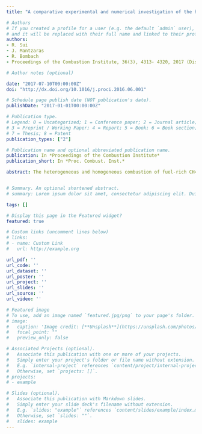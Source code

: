 ```yaml
---
title: "A comparative experimental and numerical investigation of the heterogeneous and homogeneous combustion characteristics of fuel-rich methane mixtures over rhodium and platinum"

# Authors
# If you created a profile for a user (e.g. the default `admin` user), write the username (folder name) here 
# and it will be replaced with their full name and linked to their profile.
authors:
- R. Sui
- J. Mantzaras
- R. Bombach
- Proceedings of the Combustion Institute, 36(3), 4313- 4320, 2017 (Distinguished Paper Award of the Combustion Institute)

# Author notes (optional)

date: "2017-07-10T00:00:00Z"
doi: "http://dx.doi.org/10.1016/j.proci.2016.06.001"

# Schedule page publish date (NOT publication's date).
publishDate: "2017-01-01T00:00:00Z"

# Publication type.
# Legend: 0 = Uncategorized; 1 = Conference paper; 2 = Journal article;
# 3 = Preprint / Working Paper; 4 = Report; 5 = Book; 6 = Book section;
# 7 = Thesis; 8 = Patent
publication_types: ["2"]

# Publication name and optional abbreviated publication name.
publication: In *Proceedings of the Combustion Institute*
publication_short: In *Proc. Combust. Inst.*

abstract: The heterogeneous and homogeneous combustion of fuel-rich CH4/O2/N2/CO2 mixtures (equivalence ra- tios φ = 1.8–3.5) was investigated experimentally and numerically at 5 bar. Experiments were carried out in an optically accessible channel-flow reactor, which was coated with either rhodium or platinum, and involved in situ spatially-resolved Raman measurements of major gas-phase species concentrations for the evaluation of the heterogeneous processes and planar laser induced fluorescence (LIF) of formaldehyde for the assessment of homogeneous combustion. Simulations were performed with an elliptic 2-D code that included detailed heterogeneous and homogeneous chemical reaction mechanisms. The surface reaction mechanism for Rh modestly overpredicted the formation of partial oxidation products (H2/CO) and underpredicted the total oxidation products (H2 O/CO2 ) at φ ≥ 3.0. Rhodium was shown superior to platinum in syngas production and, furthermore, it maintained a good catalytic partial oxidation (CPO) capacity even at the low φ=1.8 where Pt showed minimal H2/CO yields. The higher syngas production in Rh, and in particular of the highly reactive hydrogen, had a drastic impact on the ensuing gas-phase combustion characteristics. While vigorous homogeneous combustion was always established in Rh, it was altogether suppressed in Pt despite the higher attained surface temperatures in Pt. The agreement between LIF-measured and predicted flame anchoring positions and flame lengths in Rh was particularly good. The strong gaseous combustion in Rh had profound implications, as it considerably reduced the length of the oxidation zone in CPO reactors such that the re- forming zone could be initiated farther upstream. It was also shown that homogeneous combustion did not affect the reactor thermal management and that it promoted the syngas yields at the reactor outlet.


# Summary. An optional shortened abstract.
# summary: Lorem ipsum dolor sit amet, consectetur adipiscing elit. Duis posuere tellus ac convallis placerat. Proin tincidunt magna sed ex sollicitudin condimentum.

tags: []

# Display this page in the Featured widget?
featured: true

# Custom links (uncomment lines below)
# links:
# - name: Custom Link
#   url: http://example.org

url_pdf: ''
url_code: ''
url_dataset: ''
url_poster: ''
url_project: ''
url_slides: ''
url_source: ''
url_video: ''

# Featured image
# To use, add an image named `featured.jpg/png` to your page's folder. 
# image:
#   caption: 'Image credit: [**Unsplash**](https://unsplash.com/photos/pLCdAaMFLTE)'
#   focal_point: ""
#   preview_only: false

# Associated Projects (optional).
#   Associate this publication with one or more of your projects.
#   Simply enter your project's folder or file name without extension.
#   E.g. `internal-project` references `content/project/internal-project/index.md`.
#   Otherwise, set `projects: []`.
# projects:
# - example

# Slides (optional).
#   Associate this publication with Markdown slides.
#   Simply enter your slide deck's filename without extension.
#   E.g. `slides: "example"` references `content/slides/example/index.md`.
#   Otherwise, set `slides: ""`.
#   slides: example
---
```

